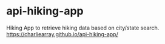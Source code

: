 # api-hiking-app
Hiking App to retrieve hiking data based on city/state search. 
https://charliearray.github.io/api-hiking-app/
